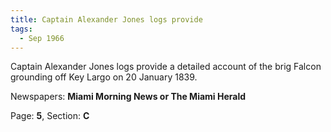 ```yaml
---  
title: Captain Alexander Jones logs provide  
tags:  
  - Sep 1966  
---  
```

  
Captain Alexander Jones logs provide a detailed account of the brig Falcon grounding off Key Largo on 20 January 1839.  
  
Newspapers: **Miami Morning News or The Miami Herald**  
  
Page: **5**, Section: **C** 
